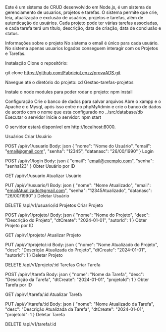 Este é um sistema de CRUD desenvolvido em Node.js, é um sistema de gerenciamento de usuarios, projetos e tarefas. O sistema permite que crie, leia, atualização e exclusão de usuários, projetos e tarefas, além de autenticação de usuários. Cada projeto pode ter várias tarefas associadas, e cada tarefa terá um título, descrição, data de criação, data de conclusão e status.

Informações sobre o projeto
No sistema o email é único para cada usuário. No sistema apenas usuarios logados conseguem interagir com os Projetos e Tarefas.

Instalação
Clone o repositório:

git clone  https://github.com/FabricioLenzz/provaADS.git

Navegue até o diretório do projeto: cd Gestao-tarefas-projetos

Instale o node modules para poder rodar o projeto: npm install

Configuração
Crie o banco de dados para salvar arquivos Abre o xampp e o Apache e o Mysql, após isso entre no phpMyAdmin e crie o banco de dados de acordo com o nome que esta configurado no ../src/database/db
Executar o servidor
Inicie o servidor: npm start

O servidor estará disponível em http://localhost:8000.

Usuários
Criar Usuário

POST /api/v1/usuario Body: json { "nome": "Nome do Usuário", "email": "email@gmail.com", "senha": "12345", "datanasc": "26/00/1990" }
Login

POST /api/v1/login Body: json { "email": "email@exemplo.com", "senha": "senha123" }
Obter Usuário por ID

GET /api/v1/usuario
Atualizar Usuário

PUT /api/v1/usuario/1 Body: json { "nome": "Nome Atualizado", "email": "emailAtualizado@gmail.com", "senha": "12345Atualizado", "datanasc": "26/00/1990" }
Deletar Usuário

DELETE /api/v1/usuario/id
Projetos
Criar Projeto

POST /api/v1/projeto/ Body: json { "nome": "Nome do Projeto", "desc": "Descrição do Projeto", "dtCreate": "2024-01-01", "autorId": 1 }
Obter Projeto por ID

GET /api/v1/projeto/
Atualizar Projeto

PUT /api/v1/projeto/:id Body: json { "nome": "Nome Atualizado do Projeto", "desc": "Descrição Atualizada do Projeto", "dtCreate": "2024-01-01", "autorId": 1 }
Deletar Projeto

DELETE /api/v1/projeto/:id
Tarefas
Criar Tarefa

POST /api/v1/tarefa Body: json { "nome": "Nome da Tarefa", "desc": "Descrição da Tarefa", "dtCreate": "2024-01-01", "projetoId": 1 }
Obter Tarefa por ID

GET /api/v1/tarefa/:id
Atualizar Tarefa

PUT /api/v1/tarefa/:id Body: json { "nome": "Nome Atualizado da Tarefa", "desc": "Descrição Atualizada da Tarefa", "dtCreate": "2024-01-01", "projetoId": 1 }
Deletar Tarefa

DELETE /api/v1/tarefa/:id
